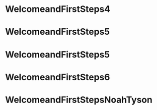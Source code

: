 # WelcomeandFirstSteps4
# WelcomeandFirstSteps5
# WelcomeandFirstSteps5
# WelcomeandFirstSteps6
# WelcomeandFirstStepsNoahTyson
